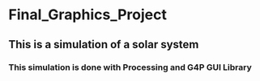 # Final_Graphics_Project
## This is a simulation of a solar system
### This simulation is done with Processing and G4P GUI Library
